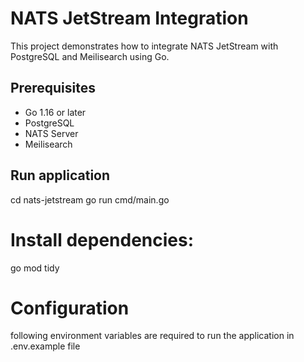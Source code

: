 # NATS JetStream Integration

This project demonstrates how to integrate NATS JetStream with PostgreSQL and Meilisearch using Go.

## Prerequisites

- Go 1.16 or later
- PostgreSQL
- NATS Server
- Meilisearch

## Run application
cd nats-jetstream
go run cmd/main.go

# Install dependencies:
go mod tidy

# Configuration

following environment variables are required to run the application in .env.example file
